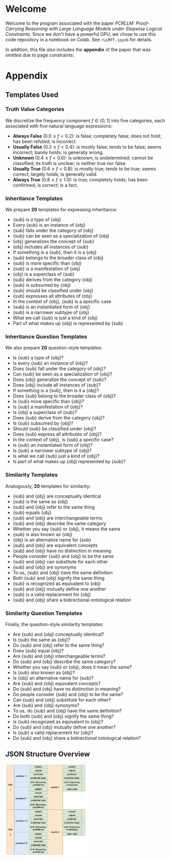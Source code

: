 # Welcome

Welcome to the program associated with the paper *PCRLLM: Proof-Carrying Reasoning with Large Language Models under Stepwise Logical Constraints*. Since we don't have a powerful GPU, we chose to use this code repository in a notebook on Colab. See `rLLMFT.ipynb` for details.

In addition, this file also includes the **appendix** of the paper that was omitted due to page constraints:

# Appendix

## Templates Used

### Truth Value Categories

We discretize the frequency component $f \in [0,1]$ into five categories, each associated with five natural language expressions:

* **Always False** ($0.0 \leq f < 0.2$): is false; completely false; does not hold; has been refuted; is incorrect.
* **Usually False** ($0.2 \leq f < 0.4$): is mostly false; tends to be false; seems incorrect; barely holds; is generally wrong.
* **Unknown** ($0.4 \leq f < 0.6$): is unknown; is undetermined; cannot be classified; its truth is unclear; is neither true nor false.
* **Usually True** ($0.6 \leq f < 0.8$): is mostly true; tends to be true; seems correct; largely holds; is generally valid.
* **Always True** ($0.8 \leq f \leq 1.0$): is true; completely holds; has been confirmed; is correct; is a fact.

### Inheritance Templates

We prepare **20** templates for expressing inheritance:

* \{sub\} is a type of \{obj\}
* Every \{sub\} is an instance of \{obj\}
* \{sub\} falls under the category of \{obj\}
* \{sub\} can be seen as a specialization of \{obj\}
* \{obj\} generalizes the concept of \{sub\}
* \{obj\} includes all instances of \{sub\}
* If something is a \{sub\}, then it is a \{obj\}
* \{sub\} belongs to the broader class of \{obj\}
* \{sub\} is more specific than \{obj\}
* \{sub\} is a manifestation of \{obj\}
* \{obj\} is a superclass of \{sub\}
* \{sub\} derives from the category \{obj\}
* \{sub\} is subsumed by \{obj\}
* \{sub\} should be classified under \{obj\}
* \{sub\} expresses all attributes of \{obj\}
* In the context of \{obj\}, \{sub\} is a specific case
* \{sub\} is an instantiated form of \{obj\}
* \{sub\} is a narrower subtype of \{obj\}
* What we call \{sub\} is just a kind of \{obj\}
* Part of what makes up \{obj\} is represented by \{sub\}

### Inheritance Question Templates

We also prepare **20** question-style templates:

* Is \{sub\} a type of \{obj\}?
* Is every \{sub\} an instance of \{obj\}?
* Does \{sub\} fall under the category of \{obj\}?
* Can \{sub\} be seen as a specialization of \{obj\}?
* Does \{obj\} generalize the concept of \{sub\}?
* Does \{obj\} include all instances of \{sub\}?
* If something is a \{sub\}, then is it a \{obj\}?
* Does \{sub\} belong to the broader class of \{obj\}?
* Is \{sub\} more specific than \{obj\}?
* Is \{sub\} a manifestation of \{obj\}?
* Is \{obj\} a superclass of \{sub\}?
* Does \{sub\} derive from the category \{obj\}?
* Is \{sub\} subsumed by \{obj\}?
* Should \{sub\} be classified under \{obj\}?
* Does \{sub\} express all attributes of \{obj\}?
* In the context of \{obj\}, is \{sub\} a specific case?
* Is \{sub\} an instantiated form of \{obj\}?
* Is \{sub\} a narrower subtype of \{obj\}?
* Is what we call \{sub\} just a kind of \{obj\}?
* Is part of what makes up \{obj\} represented by \{sub\}?

### Similarity Templates

Analogously, **20** templates for similarity:

* \{sub\} and \{obj\} are conceptually identical
* \{sub\} is the same as \{obj\}
* \{sub\} and \{obj\} refer to the same thing
* \{sub\} equals \{obj\}
* \{sub\} and \{obj\} are interchangeable terms
* \{sub\} and \{obj\} describe the same category
* Whether you say \{sub\} or \{obj\}, it means the same
* \{sub\} is also known as \{obj\}
* \{obj\} is an alternative name for \{sub\}
* \{sub\} and \{obj\} are equivalent concepts
* \{sub\} and \{obj\} have no distinction in meaning
* People consider \{sub\} and \{obj\} to be the same
* \{sub\} and \{obj\} can substitute for each other
* \{sub\} and \{obj\} are synonyms
* To us, \{sub\} and \{obj\} have the same definition
* Both \{sub\} and \{obj\} signify the same thing
* \{sub\} is recognized as equivalent to \{obj\}
* \{sub\} and \{obj\} mutually define one another
* \{sub\} is a valid replacement for \{obj\}
* \{sub\} and \{obj\} share a bidirectional ontological relation

### Similarity Question Templates

Finally, the question-style similarity templates:

* Are \{sub\} and \{obj\} conceptually identical?
* Is \{sub\} the same as \{obj\}?
* Do \{sub\} and \{obj\} refer to the same thing?
* Does \{sub\} equal \{obj\}?
* Are \{sub\} and \{obj\} interchangeable terms?
* Do \{sub\} and \{obj\} describe the same category?
* Whether you say \{sub\} or \{obj\}, does it mean the same?
* Is \{sub\} also known as \{obj\}?
* Is \{obj\} an alternative name for \{sub\}?
* Are \{sub\} and \{obj\} equivalent concepts?
* Do \{sub\} and \{obj\} have no distinction in meaning?
* Do people consider \{sub\} and \{obj\} to be the same?
* Can \{sub\} and \{obj\} substitute for each other?
* Are \{sub\} and \{obj\} synonyms?
* To us, do \{sub\} and \{obj\} have the same definition?
* Do both \{sub\} and \{obj\} signify the same thing?
* Is \{sub\} recognized as equivalent to \{obj\}?
* Do \{sub\} and \{obj\} mutually define one another?
* Is \{sub\} a valid replacement for \{obj\}?
* Do \{sub\} and \{obj\} share a bidirectional ontological relation?

## JSON Structure Overview

<img src="JSON structure.png" alt="JSON Structure" width="50%">

